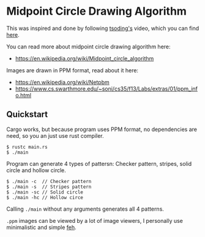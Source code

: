 # Midpoint Circle Drawing Algorithm

This was inspired and done by following [tsoding's](https://github.com/tsoding) video, which you can find [here](https://www.youtube.com/watch?v=AJIyRE2vZ_0).

You can read more about midpoint circle drawing algorithm here:
- https://en.wikipedia.org/wiki/Midpoint_circle_algorithm

Images are drawn in PPM format, read about it here:
- https://en.wikipedia.org/wiki/Netpbm
- https://www.cs.swarthmore.edu/~soni/cs35/f13/Labs/extras/01/ppm_info.html

## Quickstart

Cargo works, but because program uses PPM format, no dependencies are need, so you an just use rust compiler.

```console
$ rustc main.rs
$ ./main
```

Program can generate 4 types of pattersn: Checker pattern, stripes, solid circle and hollow circle.

```console
$ ./main -c  // Checker pattern
$ ./main -s  // Stripes pattern
$ ./main -sc // Solid circle
$ ./main -hc // Hollow circe
```

Calling `./main` without any arguments generates all 4 patterns.

`.ppm` images can be viewed by a lot of image viewers, I personally use minimalistic and simple [feh](https://feh.finalrewind.org/).
